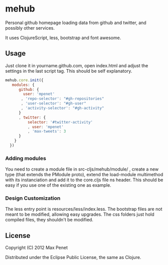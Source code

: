 # mehub

Personal github homepage loading data from github and twitter, and
possibly other services.

It uses ClojureScript, less, bootstrap and font awesome.

## Usage

Just clone it in yourname.github.com, open index.html and adjust the
settings in the last script tag. This should be self explanatory.

```javascript
mehub.core.init({
   modules: {
      github: {
        user: 'mpenet'
       , 'repo-selector': "#gh-repositories"
       , 'user-selector': "#gh-user"
       , 'activity-selector': "#gh-activity"
      }
      , twitter: {
          selector: '#twitter-activity'
          , user: 'mpenet'
          , 'max-tweets': 3
      }
    }
  })
```

### Adding modules

You need to create a module file in src-cljs/mehub/module/ , create a
new type (that extends the PModule proto), extend the load-module
multimethod with its instanciation and add it to the core.cljs file ns
header. This should be easy if you use one of the existing one as example.

### Design Customization

The less entry point is resources/less/index.less.
The bootstrap files are not meant to be modified, allowing easy upgrades.
The css folders just hold compiled files, they shouldn't be modified.

## License

Copyright (C) 2012 Max Penet

Distributed under the Eclipse Public License, the same as Clojure.
